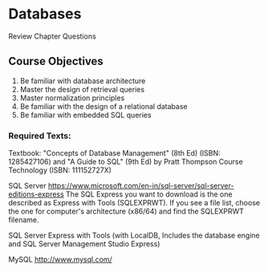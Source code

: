# Databases  
Review Chapter Questions

## Course Objectives
1. Be familiar with database architecture
2. Master the design of retrieval queries
3. Master normalization principles
4. Be familiar with the design of a relational database
5. Be familiar with embedded SQL queries

### Required Texts:
Textbook:   "Concepts of Database Management" (8th Ed) (ISBN: 1285427106) and "A Guide to SQL" (9th Ed) by Pratt Thompson Course Technology (ISBN: 111152727X)

SQL Server https://www.microsoft.com/en-in/sql-server/sql-server-editions-express The SQL Express you want to download is the one described as Express with Tools (SQLEXPRWT). If you see a file list, choose the one for computer's architecture (x86/64) and find the SQLEXPRWT filename.

SQL Server Express with Tools (with LocalDB, Includes the database engine and SQL Server Management Studio Express)

MySQL http://www.mysql.com/
